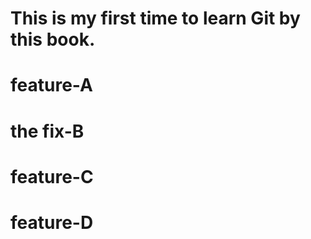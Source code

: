 # This is my first time to learn Git by this book.

# feature-A
# the fix-B
# feature-C
# feature-D
